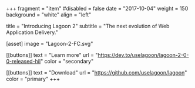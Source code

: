 +++
fragment = "item"
#disabled = false
date = "2017-10-04"
weight = 150
background = "white"
align = "left"

title = "Introducing Lagoon 2"
subtitle = "The next evolution of Web Application Delivery."

[asset]
  image = "Lagoon-2-FC.svg"

[[buttons]]
  text = "Learn more"
  url = "https://dev.to/uselagoon/lagoon-2-0-0-released-hil"
  color = "secondary"

[[buttons]]
  text = "Download"
  url = "https://github.com/uselagoon/lagoon"
  color = "primary"
+++

